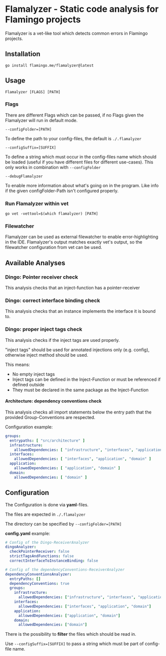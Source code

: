 # Flamalyzer - Static code analysis for Flamingo projects

Flamalyzer is a vet-like tool which detects common errors in Flamingo projects.

## Installation

```shell
go install flamingo.me/flamalyzer@latest
```

## Usage

```shell
Flamalyzer [FLAGS] [PATH]
```

### Flags
There are different Flags which can be passed, if no Flags given the Flamalyzer will run in default mode.

```shell
--configFolder=[PATH]
```
To define the path to your config-files, the default is `./.flamalyzer`

```shell
--configSuffix=[SUFFIX]
```

To define a string which must occur in the config-files name which should be loaded 
(useful if you have different files for different use-cases). This only works in combination with ```--configFolder```

```shell
--debugFlamalyzer
```

To enable more information about what's going on in the program. Like info if the given configFolder-Path isn't configured properly.

### Run Flamalyzer within vet

```shell
go vet -vettool=$(which flamalyzer) [PATH]
``` 
 
### Filewatcher
Flamalyzer can be used as external filewatcher to enable error-highlighting in the IDE.
Flamalyzer's output matches exactly vet's output, so the filewatcher configuration from vet can be used. 


## Available Analyses

### Dingo: Pointer receiver check

This analysis checks that an inject-function has a pointer-receiver

### Dingo: correct interface binding check

This analysis checks that an instance implements the interface it is bound to.

### Dingo: proper inject tags check

This analysis checks if the inject tags are used properly.

"inject tags" should be used for annotated injections only (e.g. config), otherwise inject method should be used.

This means:

- No empty inject tags
- Inject tags can be defined in the Inject-Function or must be referenced if defined outside
- They must be declared in the same package as the Inject-Function

#### Architecture: dependency conventions check

This analysis checks all import statements below the entry path that the provided Group-Conventions are respected.

Configuration example:

```yaml
groups:
  entrypaths: [ "src/architecture" ]
  infrastructure:
    allowedDependencies: [ "infrastructure", "interfaces", "application", "domain" ]
  interfaces:
    allowedDependencies: [ "interfaces", "application", "domain" ]
  application:
    allowedDependencies: [ "application", "domain" ]
  domain:
    allowedDependencies: [ "domain" ]
```
 
## Configuration 

The Configuration is done via **yaml**-files.

The files are expected in `./.flamalyzer`

The directory can be specified by `--configFolder=[PATH]`  

**config.yaml** example:
```yaml
# Config of the Dingo-ReceiverAnalyzer
dingoAnalyzer:
  checkPointerReceiver: false
  strictTagsAndFunctions: false
  correctInterfaceToInstanceBinding: false

# Config of the dependencyConventions-ReceiverAnalyzer
dependencyConventionsAnalyzer:
  entryPaths: []
  dependencyConventions: true
  groups:
    infrastructure:
      allowedDependencies: ["infrastructure", "interfaces", "application", "domain"]
    interfaces:
      allowedDependencies: ["interfaces", "application", "domain"]
    application:
      allowedDependencies: ["application", "domain"]
    domain:
      allowedDependencies: ["domain"]
```

There is the possibility to **filter** the files which should be read in.

Use `--configSuffix=[SUFFIX]` to pass a string which must be part of config-file name.

